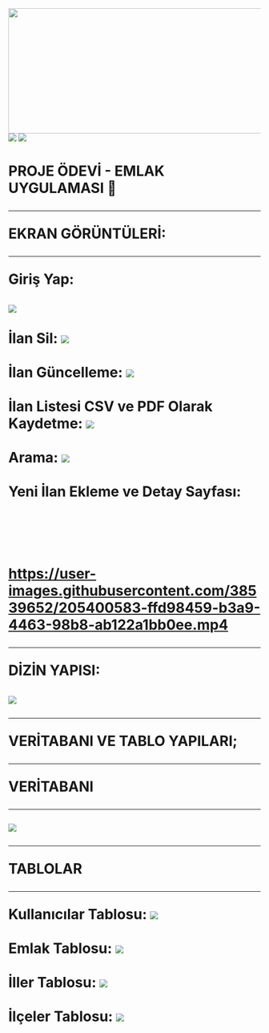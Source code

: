<img src="https://user-images.githubusercontent.com/38539652/203885830-181cfb55-f006-4784-a9f9-3b4f28b0c03a.png" width="1000" height="250">
<img src="https://user-images.githubusercontent.com/38539652/203889566-cb56885a-505f-4401-bc83-465eca2c6ec1.svg"> <img src="https://user-images.githubusercontent.com/38539652/203890281-2bdf8caf-e498-408c-91a1-59a7e35f6115.svg">
<h1> PROJE ÖDEVİ - EMLAK UYGULAMASI 🚀
<hr>
EKRAN GÖRÜNTÜLERİ:
<hr>
Giriş Yap:
<br><br>
<img src="https://user-images.githubusercontent.com/38539652/205399741-b255a0f7-0d90-4df8-b8d0-6b01a867a394.gif" width="auto" height="auto">
<br><br>
İlan Sil:
<img src="https://user-images.githubusercontent.com/38539652/205399920-afe56335-768b-482d-b88e-8105107c803f.gif" width="auto" height="auto">
<br><br>
İlan Güncelleme:
<img src="https://user-images.githubusercontent.com/38539652/205400089-cf442568-14e8-4c6a-b014-54242fed7abb.gif" width="auto" height="auto">
<br><br>
İlan Listesi CSV ve PDF Olarak Kaydetme:
<img src="https://user-images.githubusercontent.com/38539652/205400215-1dd08fc3-048e-429a-91c4-1c6eebdfbea4.gif" width="auto" height="auto">
<br><br>
Arama:
<img src="https://user-images.githubusercontent.com/38539652/205400423-c0fba39b-dfb0-417b-89ab-a7b4070729a6.gif" width="auto" height="auto">
<br><br>
Yeni İlan Ekleme ve Detay Sayfası:
<br><br><br><br>


https://user-images.githubusercontent.com/38539652/205400583-ffd98459-b3a9-4463-98b8-ab122a1bb0ee.mp4



<hr>
DİZİN YAPISI:
<br><br>
<img src="https://user-images.githubusercontent.com/38539652/205398039-e1f2cf61-c219-4eec-a8e4-8fe5046b0c95.png" width="auto" height="auto">
<hr>
<strong>VERİTABANI VE TABLO YAPILARI;</strong>
<hr>
VERİTABANI
<hr>
  <img src="https://user-images.githubusercontent.com/38539652/205395879-aade5984-ffdf-486e-be21-73979ab325b4.png" width="auto" height="auto">
<hr>
TABLOLAR
<hr>
Kullanıcılar Tablosu:
<img src="https://user-images.githubusercontent.com/38539652/205396922-33e44e9d-5aa1-4188-ad97-5578bdfdb91c.png" width="auto" height="auto">
<br><br>
Emlak Tablosu:
<img src="https://user-images.githubusercontent.com/38539652/205397142-ec82e1c9-3369-4918-9c4e-cda4d5bbda07.png" width="auto" height="auto">
<br><br>
İller Tablosu:
<img src="https://user-images.githubusercontent.com/38539652/205397598-40542c1b-aac9-4480-af6c-ae1e28894259.png" width="auto" height="auto">
<br><br>
İlçeler Tablosu:
<img src="https://user-images.githubusercontent.com/38539652/205397890-2c513b3f-9da1-4f3b-ab69-f542393ced43.png" width="auto" height="auto">



